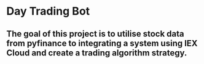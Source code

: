 # Day Trading Bot
## The goal of this project is to utilise stock data from pyfinance to integrating a system using IEX Cloud and create a trading algorithm strategy. 

